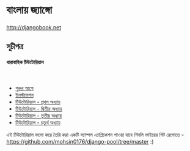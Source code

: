 # বাংলায় জ্যাঙ্গো
<a href="http://djangobook.net">http://djangobook.net</a>


## সূচীপত্র 

#### ধারাবাহিক টিউটোরিয়াল

<br/>

* <a href="Introduction.md">শুরুর আগে</a>
* <a href="Installation.md">ইনস্টলেশন</a>
* <a href="Tutorial/Part1.md">টিউটোরিয়াল - প্রথম অধ্যায়</a>
* <a href="Tutorial/Part2.md">টিউটোরিয়াল - দ্বিতীয় অধ্যায়</a>
* <a href="Tutorial/Part3.md">টিউটোরিয়াল - তৃতীয় অধ্যায়</a>
* <a href="Tutorial/Part4.md">টিউটোরিয়াল - চতুর্থ অধ্যায়</a>

এই টিউটোরিয়াল ফলো করে তৈরি করা একটি স্যাম্পল এ্যাপ্লিকেশন পাওয়া যাবে শিবলি ভাইয়ের গিট রেপোতে - <a href="https://github.com/Shibly/Poll">https://github.com/mohsin0176/django-pool/tree/master</a> :) 


